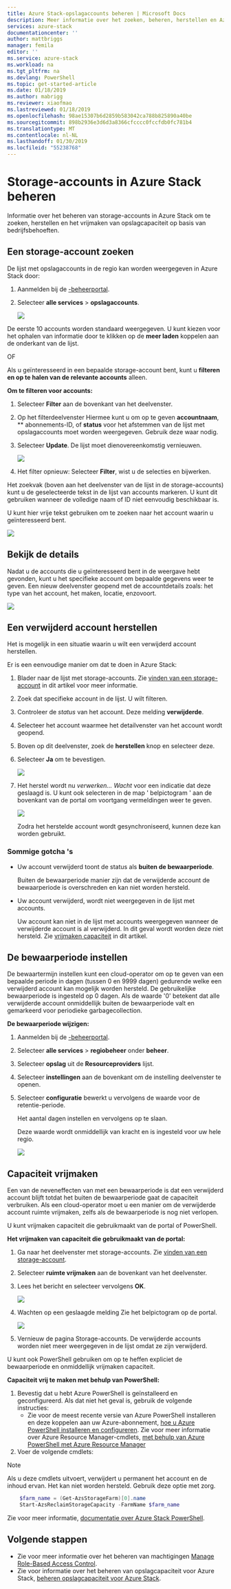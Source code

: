 ```yaml
---
title: Azure Stack-opslagaccounts beheren | Microsoft Docs
description: Meer informatie over het zoeken, beheren, herstellen en Azure Stack-storage-accounts vrijmaken
services: azure-stack
documentationcenter: ''
author: mattbriggs
manager: femila
editor: ''
ms.service: azure-stack
ms.workload: na
ms.tgt_pltfrm: na
ms.devlang: PowerShell
ms.topic: get-started-article
ms.date: 01/18/2019
ms.author: mabrigg
ms.reviewer: xiaofmao
ms.lastreviewed: 01/18/2019
ms.openlocfilehash: 98ae15307b6d2859b583042ca788b825890a40be
ms.sourcegitcommit: 898b2936e3d6d3a8366cfcccc0fccfdb0fc781b4
ms.translationtype: MT
ms.contentlocale: nl-NL
ms.lasthandoff: 01/30/2019
ms.locfileid: "55238768"
---
```

# <a name="manage-storage-accounts-in-azure-stack"></a>Storage-accounts in Azure Stack beheren

Informatie over het beheren van storage-accounts in Azure Stack om te zoeken, herstellen en het vrijmaken van opslagcapaciteit op basis van bedrijfsbehoeften.

## <a name="find-a-storage-account"></a>Een storage-account zoeken
De lijst met opslagaccounts in de regio kan worden weergegeven in Azure Stack door:

1. Aanmelden bij de [-beheerportal](https://adminportal.local.azurestack.external).

2. Selecteer **alle services** > **opslagaccounts**.

   ![](media/azure-stack-manage-storage-accounts/image4.png)

De eerste 10 accounts worden standaard weergegeven. U kunt kiezen voor het ophalen van informatie door te klikken op de **meer laden** koppelen aan de onderkant van de lijst.

OF

Als u geïnteresseerd in een bepaalde storage-account bent, kunt u **filteren en op te halen van de relevante accounts** alleen.


**Om te filteren voor accounts:**

1. Selecteer **Filter** aan de bovenkant van het deelvenster.
2. Op het filterdeelvenster Hiermee kunt u om op te geven **accountnaam**, ** abonnements-ID, of **status** voor het afstemmen van de lijst met opslagaccounts moet worden weergegeven. Gebruik deze waar nodig.
3. Selecteer **Update**. De lijst moet dienovereenkomstig vernieuwen.
   
    ![](media/azure-stack-manage-storage-accounts/image5.png)
4. Het filter opnieuw: Selecteer **Filter**, wist u de selecties en bijwerken.

Het zoekvak (boven aan het deelvenster van de lijst in de storage-accounts) kunt u de geselecteerde tekst in de lijst van accounts markeren. U kunt dit gebruiken wanneer de volledige naam of ID niet eenvoudig beschikbaar is.

U kunt hier vrije tekst gebruiken om te zoeken naar het account waarin u geïnteresseerd bent.

![](media/azure-stack-manage-storage-accounts/image6.png)

## <a name="look-at-account-details"></a>Bekijk de details
Nadat u de accounts die u geïnteresseerd bent in de weergave hebt gevonden, kunt u het specifieke account om bepaalde gegevens weer te geven. Een nieuw deelvenster geopend met de accountdetails zoals: het type van het account, het maken, locatie, enzovoort.

![](media/azure-stack-manage-storage-accounts/image7.png)

## <a name="recover-a-deleted-account"></a>Een verwijderd account herstellen
Het is mogelijk in een situatie waarin u wilt een verwijderd account herstellen.

Er is een eenvoudige manier om dat te doen in Azure Stack:

1. Blader naar de lijst met storage-accounts. Zie [vinden van een storage-account](#find) in dit artikel voor meer informatie.
2. Zoek dat specifieke account in de lijst. U wilt filteren.
3. Controleer de *status* van het account. Deze melding **verwijderde**.
4. Selecteer het account waarmee het detailvenster van het account wordt geopend.
5. Boven op dit deelvenster, zoek de **herstellen** knop en selecteer deze.
6. Selecteer **Ja** om te bevestigen.
   
   ![](media/azure-stack-manage-storage-accounts/image8.png)
7. Het herstel wordt nu *verwerken... Wacht* voor een indicatie dat deze geslaagd is.
   U kunt ook selecteren in de map ' belpictogram ' aan de bovenkant van de portal om voortgang vermeldingen weer te geven.
   
   ![](media/azure-stack-manage-storage-accounts/image9.png)
   
   Zodra het herstelde account wordt gesynchroniseerd, kunnen deze kan worden gebruikt.

### <a name="some-gotchas"></a>Sommige gotcha 's
* Uw account verwijderd toont de status als **buiten de bewaarperiode**.
  
  Buiten de bewaarperiode manier zijn dat de verwijderde account de bewaarperiode is overschreden en kan niet worden hersteld.
* Uw account verwijderd, wordt niet weergegeven in de lijst met accounts.
  
  Uw account kan niet in de lijst met accounts weergegeven wanneer de verwijderde account is al verwijderd. In dit geval wordt worden deze niet hersteld. Zie [vrijmaken capaciteit](#reclaim) in dit artikel.

## <a name="set-the-retention-period"></a>De bewaarperiode instellen
De bewaartermijn instellen kunt een cloud-operator om op te geven van een bepaalde periode in dagen (tussen 0 en 9999 dagen) gedurende welke een verwijderd account kan mogelijk worden hersteld. De gebruikelijke bewaarperiode is ingesteld op 0 dagen. Als de waarde '0' betekent dat alle verwijderde account onmiddellijk buiten de bewaarperiode valt en gemarkeerd voor periodieke garbagecollection.

**De bewaarperiode wijzigen:**

1. Aanmelden bij de [-beheerportal](https://adminportal.local.azurestack.external).
2. Selecteer **alle services** > **regiobeheer** onder **beheer**.
3. Selecteer **opslag** uit de **Resourceproviders** lijst.
4. Selecteer **instellingen** aan de bovenkant om de instelling deelvenster te openen.
5. Selecteer **configuratie** bewerkt u vervolgens de waarde voor de retentie-periode.

   Het aantal dagen instellen en vervolgens op te slaan.
   
   Deze waarde wordt onmiddellijk van kracht en is ingesteld voor uw hele regio.

   ![](media/azure-stack-manage-storage-accounts/image10.png)

## <a name="reclaim"></a>Capaciteit vrijmaken
Een van de neveneffecten van met een bewaarperiode is dat een verwijderd account blijft totdat het buiten de bewaarperiode gaat de capaciteit verbruiken. Als een cloud-operator moet u een manier om de verwijderde account ruimte vrijmaken, zelfs als de bewaarperiode is nog niet verlopen.

U kunt vrijmaken capaciteit die gebruikmaakt van de portal of PowerShell.

**Het vrijmaken van capaciteit die gebruikmaakt van de portal:**
1. Ga naar het deelvenster met storage-accounts. Zie [vinden van een storage-account](#find).
2. Selecteer **ruimte vrijmaken** aan de bovenkant van het deelvenster.
3. Lees het bericht en selecteer vervolgens **OK**.

    ![](media/azure-stack-manage-storage-accounts/image11.png)
4. Wachten op een geslaagde melding Zie het belpictogram op de portal.

    ![](media/azure-stack-manage-storage-accounts/image12.png)
5. Vernieuw de pagina Storage-accounts. De verwijderde accounts worden niet meer weergegeven in de lijst omdat ze zijn verwijderd.

U kunt ook PowerShell gebruiken om op te heffen expliciet de bewaarperiode en onmiddellijk vrijmaken capaciteit.

**Capaciteit vrij te maken met behulp van PowerShell:**   

1. Bevestig dat u hebt Azure PowerShell is geïnstalleerd en geconfigureerd. Als dat niet het geval is, gebruik de volgende instructies: 
   * Zie voor de meest recente versie van Azure PowerShell installeren en deze koppelen aan uw Azure-abonnement, [hoe u Azure PowerShell installeren en configureren](https://azure.microsoft.com/documentation/articles/powershell-install-configure/).
   Zie voor meer informatie over Azure Resource Manager-cmdlets, [met behulp van Azure PowerShell met Azure Resource Manager](https://go.microsoft.com/fwlink/?LinkId=394767)
2. Voer de volgende cmdlets:

> [!NOTE]  
> Als u deze cmdlets uitvoert, verwijdert u permanent het account en de inhoud ervan. Het kan niet worden hersteld. Gebruik deze optie met zorg.

```PowerShell  
    $farm_name = (Get-AzsStorageFarm)[0].name
    Start-AzsReclaimStorageCapacity -FarmName $farm_name
```

Zie voor meer informatie, [documentatie over Azure Stack PowerShell](https://docs.microsoft.com/powershell/azure/azure-stack/overview).
 

## <a name="next-steps"></a>Volgende stappen

 - Zie voor meer informatie over het beheren van machtigingen [Manage Role-Based Access Control](azure-stack-manage-permissions.md).
 - Zie voor informatie over het beheren van opslagcapaciteit voor Azure Stack, [beheren opslagcapaciteit voor Azure Stack](azure-stack-manage-storage-shares.md).